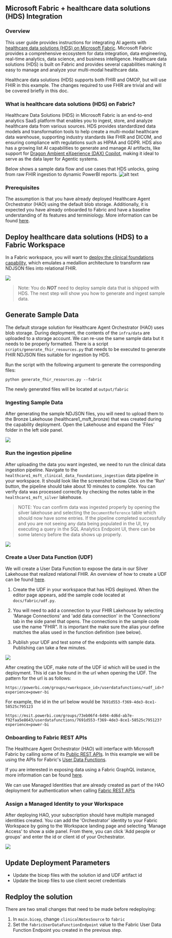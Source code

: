 ## Microsoft Fabric + healthcare data solutions (HDS) Integration

### Overview
This user guide provides instructions for integrating AI agents with [healthcare data solutions (HDS) on Microsoft Fabric](https://learn.microsoft.com/en-us/industry/healthcare/healthcare-data-solutions/overview). Microsoft Fabric provides a comprehensive ecosystem for data integration, data engineering, real-time analytics, data science, and business intelligence. Healthcare data solutions (HDS) is built on Fabric and provides several capabilities making it easy to manage and analyze your multi-modal healthcare data. 

Healthcare data solutions (HDS) supports both FHIR and OMOP, but will use FHIR in this example. The changes required to use FHIR are trivial and will be covered briefly in this doc.

### What is healthcare data solutions (HDS) on Fabric?

Healthcare Data Solutions (HDS) in Microsoft Fabric is an end-to-end analytics SaaS platform that enables you to ingest, store, and analyze healthcare data from various sources. HDS provides standardized data models and transformation tools to help create a multi-modal healthcare data warehouse, supporting industry standards like FHIR and DICOM, and ensuring compliance with regulations such as HIPAA and GDPR. HDS also has a growing list AI capabilities to generate and manage AI artifacts, like support for [Dragon Ambient eXperience (DAX) Copilot](https://learn.microsoft.com/en-us/industry/healthcare/dax-copilot-integration/overview?toc=%2Findustry%2Fhealthcare%2Ftoc.json&bc=%2Findustry%2Fbreadcrumb%2Ftoc.json), making it ideal to serve as the data layer for Agentic systems.

Below shows a sample data flow and use cases that HDS unlocks, going from raw FHIR ingestion to dynamic PowerBI reports.
![alt text](fabric_hds_pipeline.png)

### Prerequisites

The assumption is that you have already deployed Healthcare Agent Orchestrator (HAO) using the default blob storage. Additionally, it is expected you have already onboarded to Fabric and have a baseline understanding of its features and terminiology. More information can be found [here]().

## Deploy healthcare data solutions (HDS) to a Fabric Workspace

In a Fabric workspace, you will want to [deploy the clinical foundations capability](https://learn.microsoft.com/en-us/industry/healthcare/healthcare-data-solutions/healthcare-data-foundations-configure?toc=%2Findustry%2Fhealthcare%2Ftoc.json&bc=%2Findustry%2Fbreadcrumb%2Ftoc.json), which emulates a medallion architecture to transform raw NDJSON files into relational FHIR. 

![](./healthcare-data-foundations-artifacts.png)

> Note: You do ___NOT___ need to deploy sample data that is shipped with HDS. The next step will show you how to generate and ingest sample data.

## Generate Sample Data

The default storage solution for Healthcare Agent Orchestrator (HAO) uses blob storage. During deployment, the contents of the `infra/data` are uploaded to a storage account. We can re-use the same sample data but it needs to be properly formatted. There is a script `scripts/generate_fhir_resources.py` that needs to be executed to generate FHIR NDJSON files suitable for ingestion by HDS.

Run the script with the following argument to generate the corresponding files:
```
python generate_fhir_resources.py --fabric
```
The newly generated files will be located at `output/fabric`


### Ingesting Sample Data

After generating the sample NDJSON files, you will need to upload them to the Bronze Lakehouse (healthcare1_msft_bronze) that was created during the capability deployment. Open the Lakehouse and expand the 'Files' folder in the left side panel. 

![](upload_sample_data.png)

### Run the ingestion pipeline

After uploading the data you want ingested, we need to run the clinical data ingestion pipeline. Navigate to the `healthcare1_msft_clinical_data_foundations_ingestion` data pipeline in your workspace. It should look like the screenshot below. Click on the 'Run' button, the pipeline should take about 10 minutes to complete. You can verify data was processed correctly by checking the notes table in the `healthcare1_msft_silver` lakehouse.

> NOTE: You can confirm data was ingested properly by opening the silver lakehouse and selecting the `DocumentReference` table which should now have some entries. If the pipeline completed successfully and you are not seeing any data being populated in the UI, try executing a query in the SQL Analytics Endpoint UI, there can be some latency before the data shows up properly. 

![](run_pipeline.png)

### Create a User Data Function (UDF)

We will create a User Data Function to expose the data in our Silver Lakehouse that realized relational FHIR. An overview of how to create a UDF can be found [here](https://learn.microsoft.com/en-us/fabric/data-engineering/user-data-functions/user-data-functions-overview).

1. Create the UDF in your workspace that has HDS deployed. When the editor page appears, add the sample code located at ```docs/fabric/udf.py```.

2. You will need to add a connection to your FHIR Lakehouse by selecting 'Manage Connections' and 'add data connection' in the 'Connections' tab in the side panel that opens. The connections in the sample code use the name "FHIR". It is important the make sure the alias your define matches the alias used in the function definition (see below).

3. Publish your UDF and test some of the endpoints with sample data. Publishing can take a few minutes.

![](udf_data_connection.png)

After creating the UDF, make note of the UDF id which will be used in the deployment. This id can be found in the url when opening the UDF. The pattern for the url is as follows:

```
https://powerbi.com/groups/<workspace_id>/userdatafunctions/<udf_id>?experience=power-bi
```

For example, the id in the url below would be `7691d553-f369-4de3-8ce1-58525c795123`
```
https://msit.powerbi.com/groups/73eb06f4-6494-4d6d-ab7e-f92faa5e8643/userdatafunctions/7691d553-f369-4de3-8ce1-58525c795123?experience=power-bi
```

### Onboarding to Fabric REST APIs

The Healthcare Agent Orchestrator (HAO) will interface with Microsoft Fabric by calling some of its [Public REST APIs](https://learn.microsoft.com/en-us/rest/api/fabric/articles/identity-support). In this example we will be using the APIs for Fabric's [User Data Functions](https://blog.fabric.microsoft.com/en-US/blog/service-principal-and-private-library-support-for-fabric-user-data-functions/).

If you are interested in exposing data using a Fabric GraphQL instance, more information can be found [here](https://learn.microsoft.com/en-us/fabric/data-engineering/connect-apps-api-graphql).

We can use Managed Identities that are already created as part of the HAO deployment for authentication when calling [Fabric REST APIs](https://learn.microsoft.com/en-us/rest/api/fabric/articles/using-fabric-apis)


### Assign a Managed Identity to your Workspace

After deploying HAO, your subscription should have multiple managed identities created. You can add the 'Orchestrator' identity to your Fabric Workspace by going to the Workspace landing page and selecting 'Manage Access' to show a side panel. From there, you can click 'Add people or groups' and enter the id or client id of your Orchestrator.

![](managed_identity.png)


## Update Deployment Parameters

- Update the bicep files with the solution id and UDF artifact id
- Update the bicep files to use client secret credentials

## Redploy the solution

There are two small changes that need to be made before redeploying:

1. In `main.bicep`, change `clinicalNotesSource` to `fabric`
2. Set the `fabricUserDataFunctionEndpoint` value to the Fabric User Data Function Endpoint you created in the previous step.


